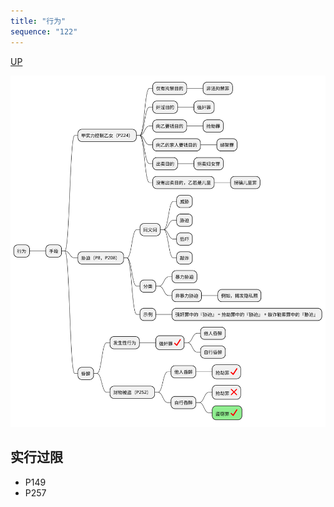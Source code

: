 ```yaml
---
title: "行为"
sequence: "122"
---
```


[UP](/law/criminal-law-index.html)


![](/assets/images/law/criminal/刑法-考点-行为.svg)

## 实行过限

- P149
- P257
